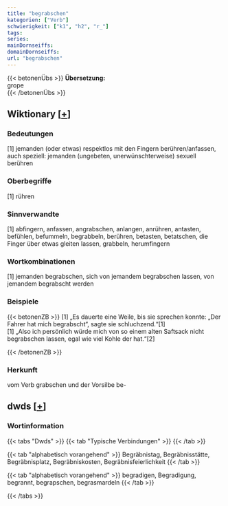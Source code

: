 ```yaml
---
title: "begrabschen"
kategorien: ["Verb"]
schwierigkeit: ["k1", "h2", "r_"]
tags:
series:
mainDornseiffs:
domainDornseiffs:
url: "begrabschen"
---
```


{{< betonenÜbs >}}
**Übersetzung:**  
grope  
{{< /betonenÜbs >}}

## Wiktionary [[+](https://de.wiktionary.org/wiki/begrabschen)]

### Bedeutungen
[1] jemanden (oder etwas) respektlos mit den Fingern berühren/anfassen, auch speziell: jemanden (ungebeten, unerwünschterweise) sexuell berühren  

### Oberbegriffe
[1] rühren  

### Sinnverwandte
[1] abfingern, anfassen, angrabschen, anlangen, anrühren, antasten, befühlen, befummeln, begrabbeln, berühren, betasten, betatschen, die Finger über etwas gleiten lassen, grabbeln, herumfingern  

### Wortkombinationen
[1] jemanden begrabschen, sich von jemandem begrabschen lassen, von jemandem begrabscht werden  

### Beispiele
{{< betonenZB >}}
[1] „Es dauerte eine Weile, bis sie sprechen konnte: „Der Fahrer hat mich begrabscht“, sagte sie schluchzend.“[1]  
[1] „Also ich persönlich würde mich von so einem alten Saftsack nicht begrabschen lassen, egal wie viel Kohle der hat.“[2]  

{{< /betonenZB >}}
### Herkunft
vom Verb grabschen und der Vorsilbe be-  



## dwds [[+](https://www.dwds.de/wb/begrabschen)]

### Wortinformation
{{< tabs "Dwds" >}}
{{< tab "Typische Verbindungen" >}}
{{< /tab >}}

{{< tab "alphabetisch vorangehend" >}}
Begräbnistag, Begräbnisstätte, Begräbnisplatz, Begräbniskosten, Begräbnisfeierlichkeit
{{< /tab >}}

{{< tab "alphabetisch vorangehend" >}}
begradigen, Begradigung, begrannt, begrapschen, begrasmardeln
{{< /tab >}}

{{< /tabs >}}

